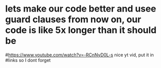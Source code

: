# lets make our code better and usee guard clauses from now on, our code is like 5x longer than it should be

#https://www.youtube.com/watch?v=-RCnNyD0L-s nice yt vid, put it in #links so I dont forget
